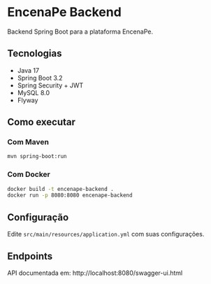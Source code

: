 # EncenaPe Backend

Backend Spring Boot para a plataforma EncenaPe.

## Tecnologias

- Java 17
- Spring Boot 3.2
- Spring Security + JWT
- MySQL 8.0
- Flyway

## Como executar

### Com Maven
```bash
mvn spring-boot:run
```

### Com Docker
```bash
docker build -t encenape-backend .
docker run -p 8080:8080 encenape-backend
```

## Configuração

Edite `src/main/resources/application.yml` com suas configurações.

## Endpoints

API documentada em: http://localhost:8080/swagger-ui.html
